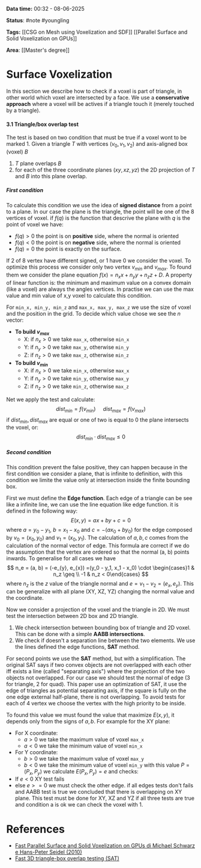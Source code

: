 **Data time:** 00:32 - 08-06-2025

**Status**: #note #youngling 

**Tags:** [[CSG on Mesh using Voxelization and SDF]] [[Parallel Surface and Solid Voxelization on GPUs]]

**Area**: [[Master's degree]]
# Surface Voxelization

In this section we describe how to check if a voxel is part of triangle, in other world which voxel are intersected by a face. We use a **conservative approach** where a voxel will be actives if a triangle touch it (merely touched by a triangle).
#### 3.1 Triangle/box overlap test
The test is based on two condition that must be true if a voxel wont to be marked 1. Given a triangle $T$ with vertices $(v_0, v_1, v_2)$ and axis-aligned box (voxel) $B$
1. $T$ plane overlaps $B$
2. for each of the three coordinate planes $(xy, xz, yz)$ the 2D projection of $T$ and $B$ into this plane overlap.
##### First condition
To calculate this condition we use the idea of **signed distance** from a point to a plane. In our case the plane is the triangle, the point will be one of the 8 vertices of voxel. if $f(q)$ is the function that descrive the plane with $q$ is the point of voxel we have:
- $f(q) > 0$ the point is on **positive** side, where the normal is oriented
- $f(q) < 0$ the point is on **negative** side, where the normal is oriented
- $f(q) = 0$ the point is exactly on the surface.

If 2 of 8 vertex have different signed, or 1 have 0 we consider the voxel. To optimize this process we consider only two vertex $v_{min}$ and $v_{max}$. To found them we consider the plane equation $f(x) = n_xx + n_yy + n_z z + D$. A property of linear function is: the minimum and maximum value on a convex domain (like a voxel) are always the angles vertices. In practise we can use the max value and min value of x,y voxel to calculate this condition.

For `min_x, min_y, min_z` and `max_x, max_y, max_z` we use the size of voxel and the position in the grid. To decide which value chose we see the $n$ vector:
- **To build $v_{max}$**
	- X: if $n_x >0$ we take `max_x`, otherwise `min_x`
	- Y: if $n_y >0$ we take `max_y`, otherwise `min_y`
	- Z: if $n_z >0$ we take `max_z`, otherwise `min_z`
- **To build $v_{min}$**
	- X: if $n_x >0$ we take `min_x`, otherwise `max_x`
	- Y: if $n_y >0$ we take `min_y`, otherwise `max_y`
	- Z: if $n_z >0$ we take `min_z`, otherwise `max_z`

Net we apply the test and calculate:
$$
dist_{min} = f(v_{min}) \:\:\:\:\:dist_{max} = f(v_{max})
$$
if $dist_{min}, dist_{max}$ are equal or one of two is equal to 0 the plane intersects the voxel, or:
$$
dist_{min} \cdot dist_{max} \leq 0
$$

##### Second condition
This condition prevent the false positive, they can happen because in the first condition we consider a plane, that is infinite to definition, with this condition we limite the value only at intersection inside the finite bounding box. 

First we must define the **Edge function**. Each edge of a triangle can be see like a infinite line, we can use the line equation like edge function. it is defined in the following way:
$$
E(x,y) = ax + by + c = 0
$$
where $a= y_0 - y_1$, $b = x_1 - x_0$ and $c=-(ax_0 + by_0)$ for the edge composed by $v_0 = (x_0, y_0)$ and $v_1 = (x_0, y_1)$. The calculation of $a, b, c$ comes from the calculation of the normal vector of edge. This formula are correct if we do the assumption that the vertex are ordered so that the normal (a, b) points inwards. To generalise for all cases we have 
$$
n_e = (a, b) = (-e_{y}, e_{x}) =(y_0 - y_1, x_1 - x_0) \cdot \begin{cases}1 & n_z \geq \\ -1 & n_z < 0\end{cases}
$$
where $n_z$ is the $z$ value of the triangle normal and $e = v_1 - v_2 = (e_x, e_y)$. This can be generalize with all plane (XY, XZ, YZ) changing the normal value and the coordinate.

Now we consider a projection of the voxel and the triangle in 2D. We must test the intersection between  2D box and 2D triangle.
1. We check intersection between bounding box of triangle and 2D voxel. This can be done with a simple **AABB intersections**.
2. We check if doesn't a separation line between the two elements. We use the lines defined the edge functions, **SAT** method.

For second points we use the **SAT** method, but with a simplification. The original SAT says if two convex objects are not overlapped with each other iff exists a line (called "separating axis") where the projection of the two objects not overlapped. For our case we should test the normal of edge (3 for triangle, 2 for quad). This paper use an optimization of SAT, it use the edge of triangles as potential separating axis, if the square is fully on the one edge external half-plane, there is not overlapping. To avoid tests for each of 4 vertex we choose the vertex with the high priority to be inside.

To found this value we must found the value that maximize $E(x,y)$, it depends only from the signs of $a,b$. For example for the XY plane:
- For X coordinate: 
	- $a>0$ we take the maximum value of voxel `max_x`
	- $a<0$ we take the minimum value of voxel `min_x`
- For Y coordinate:
	- $b>0$ we take the maximum value of voxel `max_y`
	- $b<0$ we take the minimum value of voxel `min_y`
with this value $P=(P_x, P_y)$ we calculate $E(P_x, P_y) = e$ and checks:
- If $e<0$ XY test fails
- else $e >= 0$ we must check the other edge.
if all edges tests don't fails and AABB test is true we concluded that there is overlapping on XY plane. This test must be done for XY, XZ and YZ if all three tests are true and condition a is ok we can check the voxel with 1.

# References
- [Fast Parallel Surface and Solid Voxelization on GPUs di Michael Schwarz e Hans-Peter Seidel (2010)](https://michael-schwarz.com/research/publ/files/vox-siga10.pdf)
- [Fast 3D triangle-box overlap testing (SAT)](https://dl.acm.org/doi/abs/10.1080/10867651.2001.10487535)
